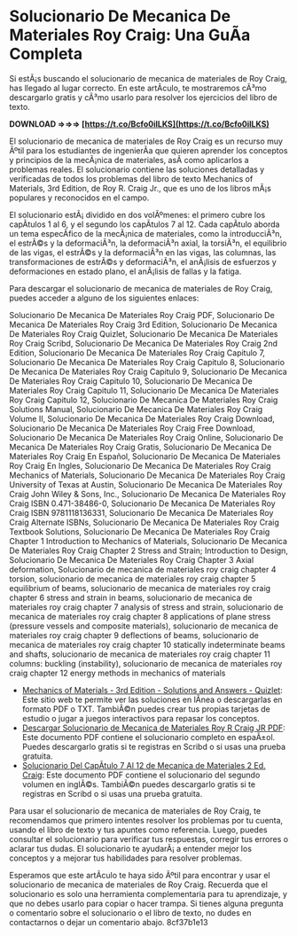 # Solucionario De Mecanica De Materiales Roy Craig: Una GuÃ­a Completa
 
Si estÃ¡s buscando el solucionario de mecanica de materiales de Roy Craig, has llegado al lugar correcto. En este artÃ­culo, te mostraremos cÃ³mo descargarlo gratis y cÃ³mo usarlo para resolver los ejercicios del libro de texto.
 
**DOWNLOAD ⇒⇒⇒ [https://t.co/Bcfo0ilLKS](https://t.co/Bcfo0ilLKS)**


 
El solucionario de mecanica de materiales de Roy Craig es un recurso muy Ãºtil para los estudiantes de ingenierÃ­a que quieren aprender los conceptos y principios de la mecÃ¡nica de materiales, asÃ­ como aplicarlos a problemas reales. El solucionario contiene las soluciones detalladas y verificadas de todos los problemas del libro de texto Mechanics of Materials, 3rd Edition, de Roy R. Craig Jr., que es uno de los libros mÃ¡s populares y reconocidos en el campo.
 
El solucionario estÃ¡ dividido en dos volÃºmenes: el primero cubre los capÃ­tulos 1 al 6, y el segundo los capÃ­tulos 7 al 12. Cada capÃ­tulo aborda un tema especÃ­fico de la mecÃ¡nica de materiales, como la introducciÃ³n, el estrÃ©s y la deformaciÃ³n, la deformaciÃ³n axial, la torsiÃ³n, el equilibrio de las vigas, el estrÃ©s y la deformaciÃ³n en las vigas, las columnas, las transformaciones de estrÃ©s y deformaciÃ³n, el anÃ¡lisis de esfuerzos y deformaciones en estado plano, el anÃ¡lisis de fallas y la fatiga.
 
Para descargar el solucionario de mecanica de materiales de Roy Craig, puedes acceder a alguno de los siguientes enlaces:
 
Solucionario De Mecanica De Materiales Roy Craig PDF,  Solucionario De Mecanica De Materiales Roy Craig 3rd Edition,  Solucionario De Mecanica De Materiales Roy Craig Quizlet,  Solucionario De Mecanica De Materiales Roy Craig Scribd,  Solucionario De Mecanica De Materiales Roy Craig 2nd Edition,  Solucionario De Mecanica De Materiales Roy Craig Capitulo 7,  Solucionario De Mecanica De Materiales Roy Craig Capitulo 8,  Solucionario De Mecanica De Materiales Roy Craig Capitulo 9,  Solucionario De Mecanica De Materiales Roy Craig Capitulo 10,  Solucionario De Mecanica De Materiales Roy Craig Capitulo 11,  Solucionario De Mecanica De Materiales Roy Craig Capitulo 12,  Solucionario De Mecanica De Materiales Roy Craig Solutions Manual,  Solucionario De Mecanica De Materiales Roy Craig Volume II,  Solucionario De Mecanica De Materiales Roy Craig Download,  Solucionario De Mecanica De Materiales Roy Craig Free Download,  Solucionario De Mecanica De Materiales Roy Craig Online,  Solucionario De Mecanica De Materiales Roy Craig Gratis,  Solucionario De Mecanica De Materiales Roy Craig En Español,  Solucionario De Mecanica De Materiales Roy Craig En Ingles,  Solucionario De Mecanica De Materiales Roy Craig Mechanics of Materials,  Solucionario De Mecanica De Materiales Roy Craig University of Texas at Austin,  Solucionario De Mecanica De Materiales Roy Craig John Wiley & Sons, Inc.,  Solucionario De Mecanica De Materiales Roy Craig ISBN 0.471-38486-0,  Solucionario De Mecanica De Materiales Roy Craig ISBN 9781118136331,  Solucionario De Mecanica De Materiales Roy Craig Alternate ISBNs,  Solucionario De Mecanica De Materiales Roy Craig Textbook Solutions,  Solucionario De Mecanica De Materiales Roy Craig Chapter 1 Introduction to Mechanics of Materials,  Solucionario De Mecanica De Materiales Roy Craig Chapter 2 Stress and Strain; Introduction to Design,  Solucionario De Mecanica De Materiales Roy Craig Chapter 3 Axial deformation,  Solucionario de mecanica de materiales roy craig chapter 4 torsion,  solucionario de mecanica de materiales roy craig chapter 5 equilibrium of beams,  solucionario de mecanica de materiales roy craig chapter 6 stress and strain in beams,  solucionario de mecanica de materiales roy craig chapter 7 analysis of stress and strain,  solucionario de mecanica de materiales roy craig chapter 8 applications of plane stress (pressure vessels and composite materials),  solucionario de mecanica de materiales roy craig chapter 9 deflections of beams,  solucionario de mecanica de materiales roy craig chapter 10 statically indeterminate beams and shafts,  solucionario de mecanica de materiales roy craig chapter 11 columns: buckling (instability),  solucionario de mecanica de materiales roy craig chapter 12 energy methods in mechanics of materials
 
- [Mechanics of Materials - 3rd Edition - Solutions and Answers - Quizlet](https://quizlet.com/explanations/textbook-solutions/mechanics-of-materials-3rd-edition-9781118136331): Este sitio web te permite ver las soluciones en lÃ­nea o descargarlas en formato PDF o TXT. TambiÃ©n puedes crear tus propias tarjetas de estudio o jugar a juegos interactivos para repasar los conceptos.
- [Descargar Solucionario de Mecanica de Materiales Roy R Craig JR PDF](https://www.scribd.com/document/450148628/descargar-solucionario-de-mecanica-de-materiales-roy-r-craig-jr-pdf): Este documento PDF contiene el solucionario completo en espaÃ±ol. Puedes descargarlo gratis si te registras en Scribd o si usas una prueba gratuita.
- [Solucionario Del CapÃ­tulo 7 Al 12 de Mecanica de Materiales 2 Ed. Craig](https://www.scribd.com/doc/246880741/Solucionario-del-capitulo-7-al-12-de-Mecanica-de-Materiales-2-Ed-Craig): Este documento PDF contiene el solucionario del segundo volumen en inglÃ©s. TambiÃ©n puedes descargarlo gratis si te registras en Scribd o si usas una prueba gratuita.

Para usar el solucionario de mecanica de materiales de Roy Craig, te recomendamos que primero intentes resolver los problemas por tu cuenta, usando el libro de texto y tus apuntes como referencia. Luego, puedes consultar el solucionario para verificar tus respuestas, corregir tus errores o aclarar tus dudas. El solucionario te ayudarÃ¡ a entender mejor los conceptos y a mejorar tus habilidades para resolver problemas.
 
Esperamos que este artÃ­culo te haya sido Ãºtil para encontrar y usar el solucionario de mecanica de materiales de Roy Craig. Recuerda que el solucionario es solo una herramienta complementaria para tu aprendizaje, y que no debes usarlo para copiar o hacer trampa. Si tienes alguna pregunta o comentario sobre el solucionario o el libro de texto, no dudes en contactarnos o dejar un comentario abajo.
 8cf37b1e13
 
